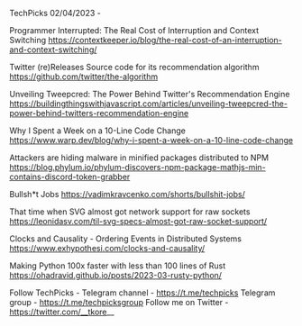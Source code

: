 TechPicks 02/04/2023 -

Programmer Interrupted: The Real Cost of Interruption and Context Switching
https://contextkeeper.io/blog/the-real-cost-of-an-interruption-and-context-switching/

Twitter (re)Releases Source code for its recommendation algorithm
https://github.com/twitter/the-algorithm

Unveiling Tweepcred: The Power Behind Twitter's Recommendation Engine
https://buildingthingswithjavascript.com/articles/unveiling-tweepcred-the-power-behind-twitters-recommendation-engine

Why I Spent a Week on a 10-Line Code Change
https://www.warp.dev/blog/why-i-spent-a-week-on-a-10-line-code-change

Attackers are hiding malware in minified packages distributed to NPM
https://blog.phylum.io/phylum-discovers-npm-package-mathjs-min-contains-discord-token-grabber

Bullsh*t Jobs
https://vadimkravcenko.com/shorts/bullshit-jobs/

That time when SVG almost got network support for raw sockets
https://leonidasv.com/til-svg-specs-almost-got-raw-socket-support/

Clocks and Causality - Ordering Events in Distributed Systems
https://www.exhypothesi.com/clocks-and-causality/

Making Python 100x faster with less than 100 lines of Rust
https://ohadravid.github.io/posts/2023-03-rusty-python/

Follow TechPicks -
Telegram channel - https://t.me/techpicks
Telegram group - https://t.me/techpicksgroup
Follow me on Twitter - https://twitter.com/__tkore__